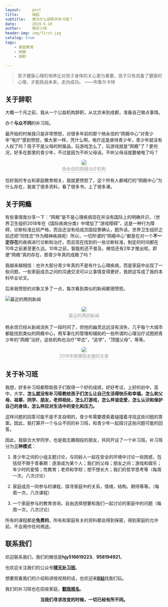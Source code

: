 ```yaml
---
layout:     post
title:      缘起
subtitle:  	我为什么辞职开补习班？
date:       2019-5-10
author:     晴天小鸡
header-img: img/first.jpg
catalog: true
tags:
    - 家庭教育
    - 网瘾
	- 辞职

---
```


> 孩子健康心理的培养比对孩子身体的关心更为重要，孩子只有具备了健康的心理，才能挑战未来，走向成功。                                       ——布鲁尔卡特

## 关于辞职

大概一个月之前，我从一个公益机构辞职，从北京来到成都，准备自己做点事情。

 办个**与众不同**的补习班。

最开始的时候我只是非常愤怒，对很多年前的那个杨永信的“网瘾中心”对青少年“电疗”感到愤怒，像大家一样，凭什么啊，电疗这是虐待青少年，青少年就没有人权了吗？孩子不是父母的附属品，玩游戏怎么了，玩游戏就是“网瘾”了？更何况，好多在那里的青少年，不过是因为不听父母话，不听父母话就要被电了吗？

<center> <img style="border-radius: 0.3125em; box-shadow:
0 2px 4px 0 rgba(34,36,38,.12),0 2px 10px 0 rgba(34,36,38,.08);"
src="http://pr9y2eae0.bkt.clouddn.com/blog1-4.jpg"> <br> <div style="color:orange;
border-bottom: 1px solid #d9d9d9; display: inline-block; color: #999; padding:
2px;">杨永信的网瘾治疗机构</div> </center>




恰好我的专业和家庭教育相关，我就更愤怒了，这个所有人都喊打的“网瘾中心”为什么存在，我查了很多资料，看了很多书，上了很多课。

## 关于网瘾

有些事情我分享一下：“网瘾”是不是心理疾病现在并没有国际上的明确共识，（世界卫生组织2018年在《国际疾病分类》中增加了“游戏障碍”，这是一种行为障碍，诊断标准比较严格，而且还没有经成员国投票确认，题外话，世界卫生组织之前还把“同性恋”作为精神疾病呢）所以，一切所谓的“网瘾中心”都是在对一个**不一定存在**的疾病进行诊断和治疗。而且现在找到的一些诊断标准，制定的时间都在10年之前甚至更久远。10年之前，智能机还不普及，微信还有2年才推出呢。即便“网瘾”真的存在，那青少年真的成瘾了吗？ 

我越来越相信：也许大部分青少年真的不是有什么心理疾病，而是家庭中出现了一些问题，一些家庭成员之间的沟通交流可以让事情变得更好，我把这写成了我的本科毕业论文。

后来我愤怒的对象又多了一点，每次看到类似的新闻都很愤怒。

![最近的两则新闻](http://pr9y2eae0.bkt.clouddn.com/blog1-1.jpg)

<center> <img style="border-radius: 0.3125em; box-shadow:
0 2px 4px 0 rgba(34,36,38,.12),0 2px 10px 0 rgba(34,36,38,.08);"
src="http://pr9y2eae0.bkt.clouddn.com/blog1-2.jpg"> <br> <div style="color:orange;
border-bottom: 1px solid #d9d9d9; display: inline-block; color: #999; padding:
2px;">最近的两则新闻</div> </center>




杨永信已经从新闻消失了一段时间了，但他的幽灵远远没有消失，几乎每个大城市都能找到类似的网瘾中心，用军事化的管理和辅助的一些所谓的心理治疗试图把青少年的“网瘾”治好。这些机构也治疗“早恋”，“逃学”，“顶撞父母”，等等。



<center>     <img style="border-radius: 0.3125em;     box-shadow: 0 2px 4px 0 rgba(34,36,38,.12),0 2px 10px 0 rgba(34,36,38,.08);"      src="http://pr9y2eae0.bkt.clouddn.com/blog1-3.jpg">     <br>     <div style="color:orange; border-bottom: 1px solid #d9d9d9;     display: inline-block;     color: #999;     padding: 2px;">2018年刷爆朋友圈的文章</div> </center>

## 关于补习班

我想，好多补习班都帮助孩子们取得一个好的成绩，好好考试，上好的初中，高中，大学。**怎么就没有补习班教给孩子们怎么让自己生活得快乐和幸福，怎么和父母、祖辈、同学、朋友，老师相处，怎么打游戏，怎么样谈恋爱，怎么认识和保护自己的身体，怎么样应对生活中的变化和压力。**

这样问题的回答可能不是不言自明的，青少年需要摸索着碰撞着寻找这些问题的答案。因此，我打算开一个与众不同的补习班，和青少年一起探讨这些问题可能的回答。

因此，我联合大学同学，也是我志趣相投的朋友，共同开设了一个补习班。补习班分为**三种模式**：

1. 青少年之间的小组主题讨论，与同龄人一起在安全的环境中讨论一些困惑，包括但不限于青春期：逐渐成为某个人；我们的父母；朋友之间；游戏和娱乐；年少时的爱情；性教育；老师和学校；想不想长大；我们的哲学思考等（每周一次，八次讨论）

2. 家庭成员一同参与的课程，探寻家庭中的关系，情绪，结构，期待等等。（每周一次，八次课程）

3. 一个家庭参与的教育咨询，自由选择想要和我们一起讨论的家庭中的问题（每周一次，八次讨论）

所有的课程都是**免费的**，所有和家庭有关的资料都会得到保密，得到家庭的允许前，不会用作任何用途。

## 联系我们                                             

欢迎联系我们，我们的微信是**hjy516619223**、**958194921**。

也欢迎关注我们的公众号[**晴天补习班**](https://weixin.sogou.com/weixin?type=1&s_from=input&query=晴天补习班&ie=utf8&_sug_=n&_sug_type_=)。

想要观看我们的介绍和讲授视频的话，也欢迎来[**B站**](https://space.bilibili.com/425246917)找我们玩。

我们的补习班也在招收家庭，[**戳我报名**](https://www.wjx.top/m/38756385.aspx)。

<center><strong>当我们寻求改变的时候，一切已经有所不同。</strong>






